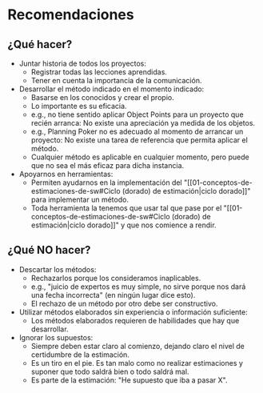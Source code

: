 # Recomendaciones

## ¿Qué hacer?

- Juntar historia de todos los proyectos:
	- Registrar todas las lecciones aprendidas.
	- Tener en cuenta la importancia de la comunicación.
- Desarrollar el método indicado en el momento indicado:
	- Basarse en los conocidos y crear el propio.
	- Lo importante es su eficacia.
	- e.g., no tiene sentido aplicar Object Points para un proyecto que recién arranca: No existe una apreciación ya medida de los objetos.
	- e.g., Planning Poker no es adecuado al momento de arrancar un proyecto: No existe una tarea de referencia que permita aplicar el método.
	- Cualquier método es aplicable en cualquier momento, pero puede que no sea el más eficaz para dicha instancia.
- Apoyarnos en herramientas:
	- Permiten ayudarnos en la implementación del "[[01-conceptos-de-estimaciones-de-sw#Ciclo (dorado) de estimación|ciclo dorado]]" para implementar un método.
	- Toda herramienta la tenemos que usar tal que pase por el "[[01-conceptos-de-estimaciones-de-sw#Ciclo (dorado) de estimación|ciclo dorado]]" y que nos comience a rendir.

## ¿Qué NO hacer?

- Descartar los métodos:
	- Rechazarlos porque los consideramos inaplicables.
	- e.g., "juicio de expertos es muy simple, no sirve porque nos dará una fecha incorrecta" (en ningún lugar dice esto).
	- El rechazo de un método por otro debe ser constructivo.
- Utilizar métodos elaborados sin experiencia o información suficiente:
	- Los métodos elaborados requieren de habilidades que hay que desarrollar.
- Ignorar los supuestos:
	- Siempre deben estar claro al comienzo, dejando claro el nivel de certidumbre de la estimación.
	- Es un tiro en el pie. Es tan malo como no realizar estimaciones y suponer que todo saldrá bien o todo saldrá mal.
	- Es parte de la estimación: "He supuesto que iba a pasar X".
